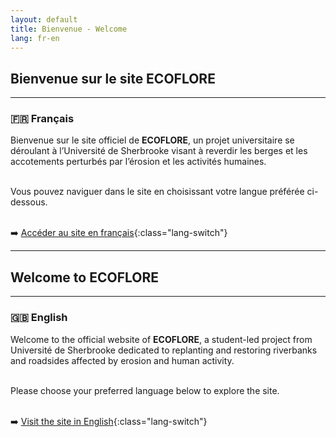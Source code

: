 ```yaml
---
layout: default
title: Bienvenue - Welcome
lang: fr-en
---
```


## Bienvenue sur le site ECOFLORE

---

### 🇫🇷 Français

Bienvenue sur le site officiel de **ECOFLORE**, un projet universitaire se déroulant à l’Université de Sherbrooke visant à reverdir les berges et les accotements perturbés par l’érosion et les activités humaines.<br><br>

Vous pouvez naviguer dans le site en choisissant votre langue préférée ci-dessous.<br><br>

➡️ [Accéder au site en français](fr/accueil.html){:class="lang-switch"}

---

## Welcome to ECOFLORE

---
### 🇬🇧 English

Welcome to the official website of **ECOFLORE**, a student-led project from Université de Sherbrooke dedicated to replanting and restoring riverbanks and roadsides affected by erosion and human activity.<br><br>

Please choose your preferred language below to explore the site.<br><br>

➡️ [Visit the site in English](en/home.html){:class="lang-switch"}
